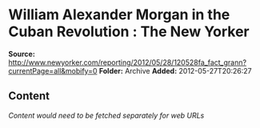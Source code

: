 # William Alexander Morgan in the Cuban Revolution : The New Yorker

**Source:** http://www.newyorker.com/reporting/2012/05/28/120528fa_fact_grann?currentPage=all&mobify=0
**Folder:** Archive
**Added:** 2012-05-27T20:26:27




## Content
*Content would need to be fetched separately for web URLs*
